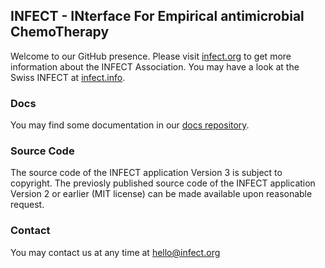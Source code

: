## INFECT - INterface For Empirical antimicrobial ChemoTherapy

Welcome to our GitHub presence. Please visit [infect.org](https://infect.org) to get more information 
about the INFECT Association. You may have a look at the Swiss INFECT at [infect.info](https://infect.info).

### Docs
You may find some documentation in our [docs repository](https://github.com/infect-org/infect-docs).

### Source Code
The source code of the INFECT application Version 3 is subject to copyright. The previosly published source code of the INFECT application Version 2 or earlier (MIT license) can be made available upon reasonable request.

### Contact

You may contact us at any time at hello@infect.org
